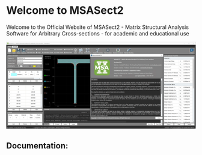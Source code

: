 # Welcome to MSASect2

Welcome to the Official Website of MSASect2 - Matrix Structural Analysis Software for Arbitrary Cross-sections - for academic and educational use

![Screen Shot Gif](/image/Main-Page.gif)

## Documentation:

